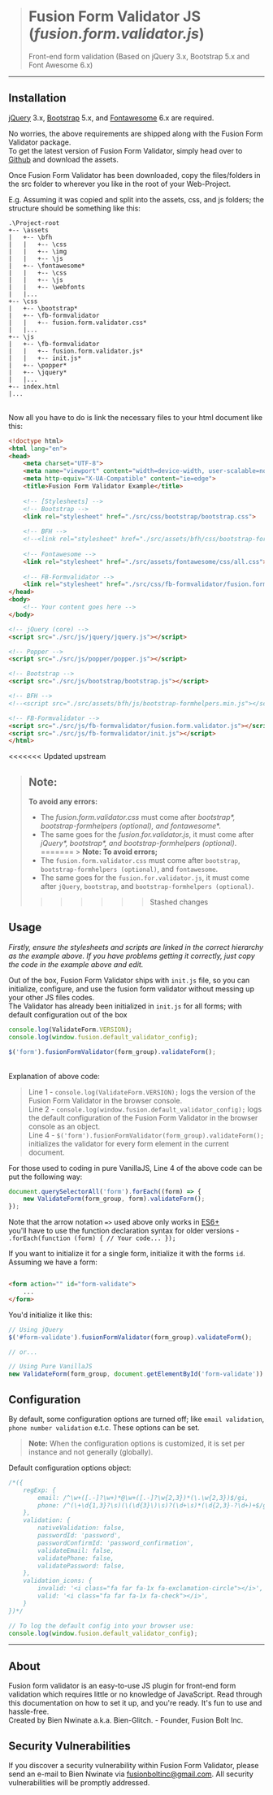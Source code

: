 > # Fusion Form Validator JS (*fusion.form.validator.js*)
>Front-end form validation (Based on jQuery 3.x, Bootstrap 5.x and Font Awesome 6.x)

---

## Installation
[jQuery](https://github.com/jquery/jquery/releases/latest) 3.x, [Bootstrap](https://getbootstrap.com/docs/5.0/getting-started/download/) 5.x, and [Fontawesome]() 6.x are required.

No worries, the above requirements are shipped along with the Fusion Form Validator package.\
To get the latest version of Fusion Form Validator, simply head over to [Github](https://github.com/Bien-Glitch/jquery.form.validation/releases/latest) and download the assets.

Once Fusion Form Validator has been downloaded, copy the files/folders in the src folder to wherever you like in the root of your Web-Project.

E.g. Assuming it was copied and split into the assets, css, and js folders; the structure should be something like this:

```
.\Project-root
+-- \assets
|   +-- \bfh
|   |   +-- \css
|   |   +-- \img
|   |   +-- \js
|   +-- \fontawesome*
|   |   +-- \css
|   |   +-- \js
|   |   +-- \webfonts
|   |...
+-- \css
|   +-- \bootstrap*
|   +-- \fb-formvalidator
|   |   +-- fusion.form.validator.css*
|   |...
+-- \js
|   +-- \fb-formvalidator
|   |   +-- fusion.form.validator.js*
|   |   +-- init.js*
|   +-- \popper*
|   +-- \jquery*
|   |...
+-- index.html
|...
```

\
Now all you have to do is link the necessary files to your html document like this:

```html
<!doctype html>
<html lang="en">
<head>
	<meta charset="UTF-8">
	<meta name="viewport" content="width=device-width, user-scalable=no, initial-scale=1.0, maximum-scale=1.0, minimum-scale=1.0">
	<meta http-equiv="X-UA-Compatible" content="ie=edge">
	<title>Fusion Form Validator Example</title>
	
	<!-- [Stylesheets] -->
	<!-- Bootstrap -->
	<link rel="stylesheet" href="./src/css/bootstrap/bootstrap.css">
	
	<!-- BFH -->
	<!--<link rel="stylesheet" href="./src/assets/bfh/css/bootstrap-formhelpers.min.css">-->
	
	<!-- Fontawesome -->
	<link rel="stylesheet" href="./src/assets/fontawesome/css/all.css">
	
	<!-- FB-Formvalidator -->
	<link rel="stylesheet" href="./src/css/fb-formvalidator/fusion.form.validator.css">
</head>
<body>
	<!-- Your content goes here -->
</body>

<!-- jQuery (core) -->
<script src="./src/js/jquery/jquery.js"></script>

<!-- Popper -->
<script src="./src/js/popper/popper.js"></script>

<!-- Bootstrap -->
<script src="./src/js/bootstrap/bootstrap.js"></script>

<!-- BFH -->
<!--<script src="./src/assets/bfh/js/bootstrap-formhelpers.min.js"></script>-->

<!-- FB-Formvalidator -->
<script src="./src/js/fb-formvalidator/fusion.form.validator.js"></script>
<script src="./src/js/fb-formvalidator/init.js"></script>
</html>
```

<<<<<<< Updated upstream
> ## Note:
> **To avoid any errors:**
> - The *fusion.form.validator.css* must come after *bootstrap\*, bootstrap-formhelpers (optional), and fontawesome**.
> - The same goes for the *fusion.for.validator.js*, it must come after *jQuery\*, bootstrap\*, and bootstrap-formhelpers (optional)*. =======
    > **Note: To avoid errors;**
> - The `fusion.form.validator.css` must come after `bootstrap`, `bootstrap-formhelpers (optional)`, and `fontawesome`.
> - The same goes for the `fusion.for.validator.js`, it must come after `jQuery`, `bootstrap`, and `bootstrap-formhelpers (optional)`.
>> > > > > > Stashed changes

## Usage
*Firstly, ensure the stylesheets and scripts are linked in the correct hierarchy as the example above. If you have problems getting it correctly, just copy the code in the example above and edit.*

Out of the box, Fusion Form Validator ships with `init.js` file, so you can initialize, configure, and use the fusion form validator without messing up your other JS files codes.\
The Validator has already been initialized in `init.js` for all forms; with default configuration out of the box

```javascript
console.log(ValidateForm.VERSION);
console.log(window.fusion.default_validator_config);

$('form').fusionFormValidator(form_group).validateForm();
```

\
Explanation of above code:
> Line 1 - `console.log(ValidateForm.VERSION);` logs the version of the Fusion Form Validator in the browser console.\
> Line 2 - `console.log(window.fusion.default_validator_config);` logs the default configuration of the Fusion Form Validator in the browser console as an object.\
> Line 4 - `$('form').fusionFormValidator(form_group).validateForm();` initializes the validator for every form element in the current document.

For those used to coding in pure VanillaJS, Line 4 of the above code can be put the following way:

```javascript
document.querySelectorAll('form').forEach((form) => {
	new ValidateForm(form_group, form).validateForm();
});
```

Note that the arrow notation `=>` used above only works in [ES6+]()\
you'll have to use the function declaration syntax for older versions - `.forEach(function (form) { // Your code... });`

If you want to initialize it for a single form, initialize it with the forms `id`. Assuming we have a form:

```html

<form action="" id="form-validate">
	...
</form>
```

You'd initialize it like this:

```javascript
// Using jQuery
$('#form-validate').fusionFormValidator(form_group).validateForm();

// or...

// Using Pure VanillaJS
new ValidateForm(form_group, document.getElementById('form-validate')).validateForm();
```

## Configuration
By default, some configuration options are turned off; like `email validation`, `phone number validation` e.t.c. These options can be set.

> **Note:** When the configuration options is customized, it is set per instance and not generally (globally).

Default configuration options object:

```javascript
/*({
	regExp: {
		email: /^\w+([.-]?\w+)*@\w+([.-]?\w{2,3})*(\.\w{2,3})$/gi,
		phone: /^(\+\d{1,3}?\s)(\(\d{3}\)\s)?(\d+\s)*(\d{2,3}-?\d+)+$/g,
	},
	validation: {
		nativeValidation: false,
		passwordId: 'password',
		passwordConfirmId: 'password_confirmation',
		validateEmail: false,
		validatePhone: false,
		validatePassword: false,
	},
	validation_icons: {
		invalid: '<i class="fa far fa-1x fa-exclamation-circle"></i>',
		valid: '<i class="fa far fa-1x fa-check"></i>',
	}
})*/

// To log the default config into your browser use:
console.log(window.fusion.default_validator_config);
```

---
## About
Fusion form validator is an easy-to-use JS plugin for front-end form validation which requires little or no knowledge of JavaScript. Read through this documentation on how to set it up, and you're ready. It's fun to use and hassle-free.\
Created by Bien Nwinate a.k.a. Bien-Glitch. - Founder, Fusion Bolt Inc.

## Security Vulnerabilities
If you discover a security vulnerability within Fusion Form Validator, please send an e-mail to Bien Nwinate via [fusionboltinc@gmail.com](mailto:fusionboltinc@gmail.com). All security vulnerabilities will be promptly addressed.